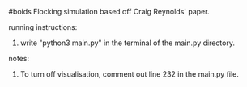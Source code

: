 #boids
Flocking simulation based off Craig Reynolds' paper.

running instructions:
1. write "python3 main.py" in the terminal of the main.py directory.

notes:
1. To turn off visualisation, comment out line 232 in the main.py file.